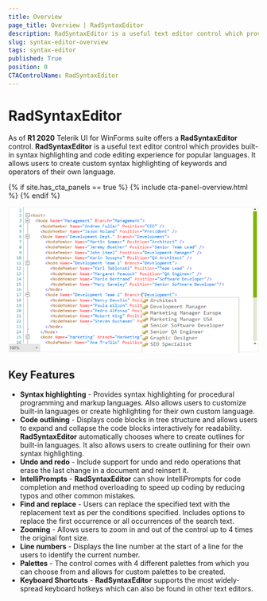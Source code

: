 ```yaml
---
title: Overview
page_title: Overview | RadSyntaxEditor
description: RadSyntaxEditor is a useful text editor control which provides built-in syntax highlighting and code editing experience
slug: syntax-editor-overview
tags: syntax-editor
published: True
position: 0
CTAControlName: RadSyntaxEditor
---
```


# RadSyntaxEditor

As of **R1 2020** Telerik UI for WinForms suite offers a **RadSyntaxEditor** control. **RadSyntaxEditor** is a useful text editor control which provides built-in syntax highlighting and code editing experience for popular languages. It allows users to create custom syntax highlighting of keywords and operators of their own language.

{% if site.has_cta_panels == true %}
{% include cta-panel-overview.html %}
{% endif %}

![syntax-editor-overview001](images/syntax-editor-overview001.png)

## Key Features

* **Syntax highlighting** - Provides syntax highlighting for procedural programming and markup languages. Also allows users to customize built-in languages or create highlighting for their own custom language. 
* **Code outlining** - Displays code blocks in tree structure and allows users to expand and collapse the code blocks interactively for readability. **RadSyntaxEditor** automatically chooses where to create outlines for built-in languages. It also allows users to create outlining for their own syntax highlighting. 
* **Undo and redo** - Include support for undo and redo operations that erase the last change in a document and reinsert it. 
* **IntelliPrompts** - **RadSyntaxEditor** can show IntelliPrompts for code completion and method overloading to speed up coding by reducing typos and other common mistakes.
* **Find and replace** - Users can replace the specified text with the replacement text as per the conditions specified. Includes options to replace the first occurrence or all occurrences of the search text.
* **Zooming** - Allows users to zoom in and out of the control up to 4 times the original font size.
* **Line numbers** - Displays the line number at the start of a line for the users to identify the current number.
* **Palettes** - The control comes with 4 different palettes from which you can choose from and allows for custom palettes to be created.
* **Keyboard Shortcuts** - **RadSyntaxEditor** supports the most widely-spread keyboard hotkeys which can also be found in other text editors.


